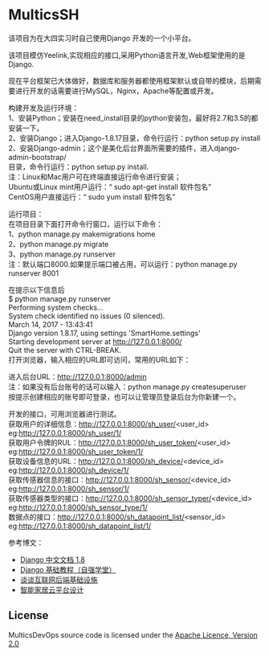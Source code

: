 # MulticsSH
该项目为在大四实习时自己使用Django 开发的一个小平台。		

该项目模仿Yeelink,实现相应的接口,采用Python语言开发,Web框架使用的是Django.  

现在平台框架已大体做好，数据库和服务器都使用框架默认或自带的模块，后期需要进行开发的话需要进行MySQL，Nginx，Apache等配置或开发。  

构建开发及运行环境：  
1、安装Python；安装在need_install目录的python安装包，最好将2.7和3.5的都安装一下。  
2、安装Django；进入Django-1.8.17目录，命令行运行：python setup.py install  
2、安装Django-admin；这个是美化后台界面所需要的插件，进入django-admin-bootstrap/  
目录，命令行运行：python setup.py install.  
注：Linux和Mac用户可在终端直接运行命令进行安装；  
Ubuntu或Linux mint用户运行：“ sudo apt-get install 软件包名”  
CentOS用户直接运行：“ sudo yum install 软件包名”  

运行项目：  
在项目目录下面打开命令行窗口，运行以下命令：  
1、python manage.py makemigrations home  
2、python manage.py migrate  
3、python manage.py runserver   
注：默认端口8000.如果提示端口被占用，可以运行：python manage.py runserver 8001  

在提示以下信息后  
$ python manage.py runserver  
Performing system checks...  
System check identified no issues (0 silenced).  
March 14, 2017 - 13:43:41  
Django version 1.8.17, using settings 'SmartHome.settings'  
Starting development server at http://127.0.0.1:8000/   
Quit the server with CTRL-BREAK.  
打开浏览器，输入相应的URL即可访问，常用的URL如下：  

进入后台URL：http://127.0.0.1:8000/admin  
注：如果没有后台账号的话可以输入：python manage.py createsuperuser  
按提示创建相应的账号即可登录，也可以让管理员登录后台为你新建一个。  

开发的接口，可用浏览器进行测试。  
获取用户的详细信息：http://127.0.0.1:8000/sh_user/<user_id>  
eg:http://127.0.0.1:8000/sh_user/1/  
获取用户令牌的RUL：http://127.0.0.1:8000/sh_user_token/<user_id>  
eg:http://127.0.0.1:8000/sh_user_token/1/  
获取设备信息的URL：http://127.0.0.1:8000/sh_device/<device_id>  
eg:http://127.0.0.1:8000/sh_device/1/  
获取传感器信息的接口：http://127.0.0.1:8000/sh_sensor/<device_id>  
eg:http://127.0.0.1:8000/sh_sensor/1/  
获取传感器类型的接口：http://127.0.0.1:8000/sh_sensor_typer/<device_id>  
eg:http://127.0.0.1:8000/sh_sensor_type/1/  
数据点的接口：http://127.0.0.1:8000/sh_datapoint_list/<sensor_id>  
eg:http://127.0.0.1:8000/sh_datapoint_list/1/  

参考博文：  
* [Django 中文文档 1.8](http://python.usyiyi.cn/django/index.html)
* [Django 基础教程（自强学堂）](http://www.ziqiangxuetang.com/django/django-tutorial.html)
* [谈谈互联网后端基础设施](http://www.rowkey.me/blog/2016/08/27/server-basic-tech-stack/)
* [智能家居云平台设计](http://www.cnblogs.com/star91/p/4889118.html)


## License

MulticsDevOps source code is licensed under the 
[Apache Licence, Version 2.0](http://www.apache.org/licenses/LICENSE-2.0.html)
